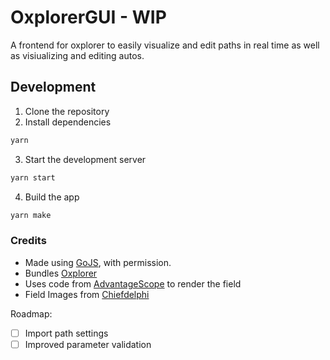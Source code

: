 # OxplorerGUI - WIP

A frontend for oxplorer to easily visualize and edit paths in real time as well as visiualizing and editing autos.

## Development

1. Clone the repository
2. Install dependencies

```bash
yarn
```

3. Start the development server

```bash
yarn start
```

4. Build the app

```bash
yarn make
```

### Credits

- Made using [GoJS](https://gojs.net/latest/index.html), with permission.
- Bundles [Oxplorer](https://github.com/FRCTeam3044/Oxplorer)
- Uses code from [AdvantageScope](https://github.com/Mechanical-Advantage/AdvantageScope) to render the field
- Field Images from [Chiefdelphi](https://www.chiefdelphi.com/t/2024-crescendo-top-down-field-renders/447764)

Roadmap:

- [ ] Import path settings
- [ ] Improved parameter validation
